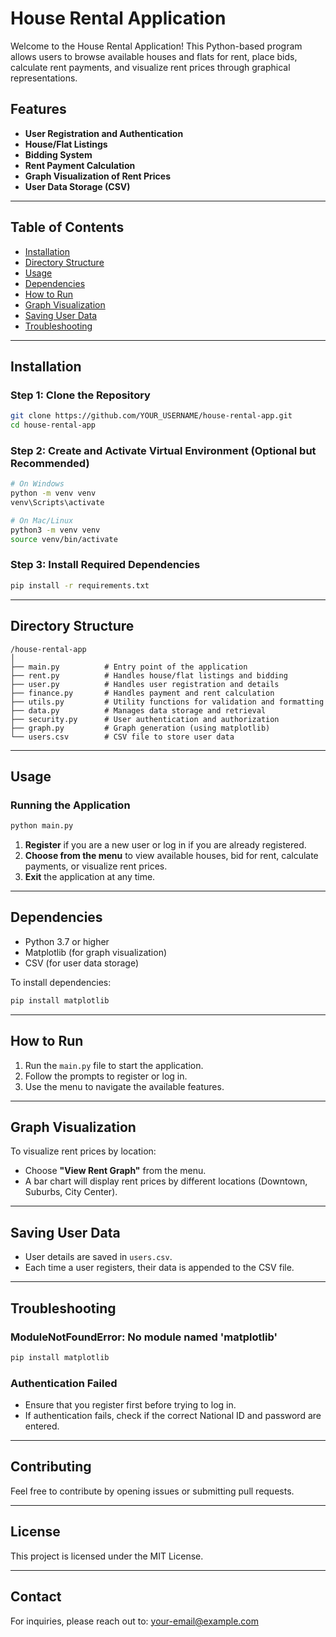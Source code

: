# House Rental Application

Welcome to the House Rental Application! This Python-based program allows users to browse available houses and flats for rent, place bids, calculate rent payments, and visualize rent prices through graphical representations.

## Features
- **User Registration and Authentication**
- **House/Flat Listings**
- **Bidding System**
- **Rent Payment Calculation**
- **Graph Visualization of Rent Prices**
- **User Data Storage (CSV)**

---

## Table of Contents
- [Installation](#installation)
- [Directory Structure](#directory-structure)
- [Usage](#usage)
- [Dependencies](#dependencies)
- [How to Run](#how-to-run)
- [Graph Visualization](#graph-visualization)
- [Saving User Data](#saving-user-data)
- [Troubleshooting](#troubleshooting)

---

## Installation

### Step 1: Clone the Repository
```bash
git clone https://github.com/YOUR_USERNAME/house-rental-app.git
cd house-rental-app
```

### Step 2: Create and Activate Virtual Environment (Optional but Recommended)
```bash
# On Windows
python -m venv venv
venv\Scripts\activate

# On Mac/Linux
python3 -m venv venv
source venv/bin/activate
```

### Step 3: Install Required Dependencies
```bash
pip install -r requirements.txt
```

---

## Directory Structure
```
/house-rental-app
│
├── main.py          # Entry point of the application
├── rent.py          # Handles house/flat listings and bidding
├── user.py          # Handles user registration and details
├── finance.py       # Handles payment and rent calculation
├── utils.py         # Utility functions for validation and formatting
├── data.py          # Manages data storage and retrieval
├── security.py      # User authentication and authorization
├── graph.py         # Graph generation (using matplotlib)
└── users.csv        # CSV file to store user data
```

---

## Usage

### Running the Application
```bash
python main.py
```

1. **Register** if you are a new user or log in if you are already registered.
2. **Choose from the menu** to view available houses, bid for rent, calculate payments, or visualize rent prices.
3. **Exit** the application at any time.

---

## Dependencies
- Python 3.7 or higher
- Matplotlib (for graph visualization)
- CSV (for user data storage)

To install dependencies:
```bash
pip install matplotlib
```

---

## How to Run

1. Run the `main.py` file to start the application.
2. Follow the prompts to register or log in.
3. Use the menu to navigate the available features.

---

## Graph Visualization

To visualize rent prices by location:

- Choose **"View Rent Graph"** from the menu.
- A bar chart will display rent prices by different locations (Downtown, Suburbs, City Center).

---

## Saving User Data

- User details are saved in `users.csv`.
- Each time a user registers, their data is appended to the CSV file.

---

## Troubleshooting

### ModuleNotFoundError: No module named 'matplotlib'
```bash
pip install matplotlib
```

### Authentication Failed
- Ensure that you register first before trying to log in.
- If authentication fails, check if the correct National ID and password are entered.

---

## Contributing
Feel free to contribute by opening issues or submitting pull requests.

---

## License
This project is licensed under the MIT License.

---

## Contact
For inquiries, please reach out to: [your-email@example.com](mailto:your-email@example.com)

